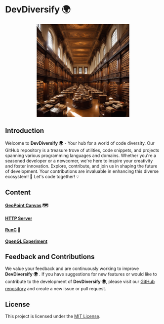 
# DevDiversify 🌍
 
<div style="text-align:center">
  <img src="logo.png" alt="Logo" width="300" height="300" />
</div>

## Introduction

Welcome to **DevDiversify 🌍** - Your hub for a world of code diversity. Our GitHub repository is a treasure trove of utilities, code snippets, and projects spanning various programming languages and domains. Whether you're a seasoned developer or a newcomer, we're here to inspire your creativity and foster innovation. Explore, contribute, and join us in shaping the future of development. Your contributions are invaluable in enhancing this diverse ecosystem! 🚀 Let's code together! 💡

## Content
#### [GeoPoint Canvas](geopointcanvas/README.md) 🗺️
#### [HTTP Server](httpserver/README.md)
#### [RunC](runc/README.md) 🚀
#### [OpenGL Experiment](openglexperiment/README.md)

## Feedback and Contributions

We value your feedback and are continuously working to improve **DevDiversify 🌍** . If you have suggestions for new features or would like to contribute to the development of **DevDiversify 🌍**, please visit our [GitHub repository](https://github.com/Frank40790/DevDiversify) and create a new issue or pull request.


## License

This project is licensed under the [MIT License](LICENSE.md).

